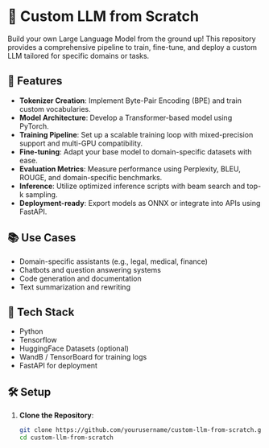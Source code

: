 # 🧠 Custom LLM from Scratch

Build your own Large Language Model from the ground up! This repository provides a comprehensive pipeline to train, fine-tune, and deploy a custom LLM tailored for specific domains or tasks.

## 🔧 Features

- **Tokenizer Creation**: Implement Byte-Pair Encoding (BPE) and train custom vocabularies.
- **Model Architecture**: Develop a Transformer-based model using PyTorch.
- **Training Pipeline**: Set up a scalable training loop with mixed-precision support and multi-GPU compatibility.
- **Fine-tuning**: Adapt your base model to domain-specific datasets with ease.
- **Evaluation Metrics**: Measure performance using Perplexity, BLEU, ROUGE, and domain-specific benchmarks.
- **Inference**: Utilize optimized inference scripts with beam search and top-k sampling.
- **Deployment-ready**: Export models as ONNX or integrate into APIs using FastAPI.

## 📚 Use Cases

- Domain-specific assistants (e.g., legal, medical, finance)
- Chatbots and question answering systems
- Code generation and documentation
- Text summarization and rewriting

## 🚀 Tech Stack

- Python
- Tensorflow
- HuggingFace Datasets (optional)
- WandB / TensorBoard for training logs
- FastAPI for deployment

## 🛠️ Setup

1. **Clone the Repository**:

   ```bash
   git clone https://github.com/yourusername/custom-llm-from-scratch.git
   cd custom-llm-from-scratch

   
